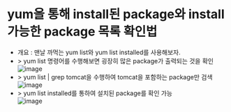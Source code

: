 yum을 통해 install된 package와 install 가능한 package 목록 확인법
================================================================
* 개요 : 맨날 까먹는 yum list와 yum list installed를 사용해보자.
* \> yum list 명령어를 수행해보면 굉장히 많은 package가 출력되는 것을 확인</br>
  ![image](https://user-images.githubusercontent.com/70207093/180671327-ccb2ece9-df37-4ffc-be58-5c09147ad186.png)
* \> yum list | grep tomcat을 수행하여 tomcat을 포함하는 package만 검색
  ![image](https://user-images.githubusercontent.com/70207093/180671395-ea6cb82b-0967-4761-b479-8f29e177991b.png)
* \> yum list installed를 통하여 설치된 package를 확인 가능</br>
  ![image](https://user-images.githubusercontent.com/70207093/180671432-a10df1bd-706a-4c7b-8a99-131fcf55aac4.png)
